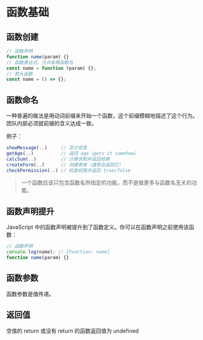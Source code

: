 # 函数基础

## 函数创建

```js
// 函数声明
function name(param) {}
// 函数表达式，允许省略函数名
const name = function (param) {};
// 箭头函数
const name = () => {};
```

## 函数命名

一种普遍的做法是用动词前缀来开始一个函数，这个前缀模糊地描述了这个行为。团队内部必须就前缀的含义达成一致。

例子：

```js
showMessage(..)     // 显示信息
getAge(..)          // 返回 age（gets it somehow）
calcSum(..)         // 计算求和并返回结果
createForm(..)      // 创建表单（通常会返回它）
checkPermission(..) // 检查权限并返回 true/false
```

> 一个函数应该只包含函数名所指定的功能，而不是做更多与函数名无关的功能。

## 函数声明提升

JavaScript 中的函数声明被提升到了函数定义。你可以在函数声明之前使用该函数：

```js
// 函数声明
console.log(name); // [Function: name]
function name(param) {}
```

## 函数参数

函数参数是值传递。

## 返回值

空值的 return 或没有 return 的函数返回值为 undefined

